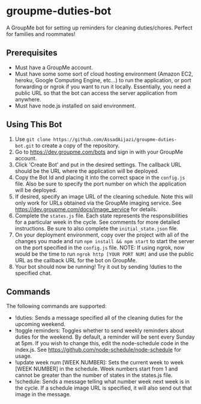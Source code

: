 # groupme-duties-bot
A GroupMe bot for setting up reminders for cleaning duties/chores. Perfect for families and roommates!

## Prerequisites
- Must have a GroupMe account.
- Must have some some sort of cloud hosting environment (Amazon EC2, heroku, Google Computing Engine, etc...) to run the application, or port forwarding or ngrok if you want to run it locally. Essentially, you need a public URL so that the bot can access the server application from anywhere.
- Must have node.js installed on said environment.

## Using This Bot
1) Use `git clone https://github.com/AssadAijazi/groupme-duties-bot.git` to create a copy of the repository.
2) Go to https://dev.groupme.com/bots and sign in with your GroupMe account.
3) Click 'Create Bot' and put in the desired settings. The callback URL should be the URL where the application will be deployed.
4) Copy the Bot Id and placing it into the correct space in the `config.js` file. Also be sure to specify the port number on which the application will be deployed.
5) If desired, specify an image URL of the cleaning schedule. Note this will only work for URLs obtained via the GroupMe imaging service. See https://dev.groupme.com/docs/image_service for details.
6) Complete the `states.js` file. Each state represents the responsibilities for a particular week in the cycle. See comments for more detailed instructions. Be sure to also complete the `initial_state.json` file.
7) On your deployment environment, copy over the project with all of the changes you made and run `npm install && npm start` to start the server on the port specified in the `config.js` file.
NOTE: If using ngrok, now would be the time to run `ngrok http [YOUR PORT NUM]` and use the public URL as the callback URL for the bot on GroupMe.
8) Your bot should now be running! Try it out by sending !duties to the specified chat.

## Commands
The following commands are supported:
- !duties: Sends a message specified all of the cleaning duties for the upcoming weekend.
- !toggle reminders: Toggles whether to send weekly reminders about duties for the weekend. By default, a reminder will be sent every Sunday at 5pm. If you wish to change this, edit the node-schedule code in the index.js. See https://github.com/node-schedule/node-schedule for usage.
- !update week num [WEEK NUMBER]: Sets the current week to week [WEEK NUMBER] in the schedule. Week numbers start from 1 and cannot be greater than the number of states in the states.js file.
- !schedule: Sends a message telling what number week next week is in the cycle. If a schedule image URL is specified, it will also send out that image in the message.
